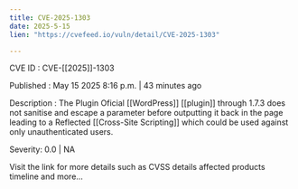 ```yaml
---
title: CVE-2025-1303
date: 2025-5-15
lien: "https://cvefeed.io/vuln/detail/CVE-2025-1303"

---
```


CVE ID : CVE-[[2025]]-1303

Published :  May 15
2025
8:16 p.m. | 43 minutes ago

Description : The Plugin Oficial  [[WordPress]] [[plugin]] through 1.7.3 does not sanitise and escape a parameter before outputting it back in the page
leading to a Reflected [[Cross-Site Scripting]] which could be used against only unauthenticated users.

Severity: 0.0 | NA

Visit the link for more details
such as CVSS details
affected products
timeline
and more...
